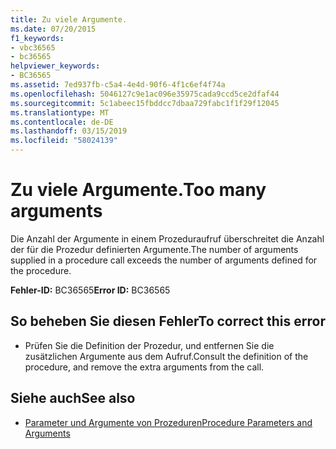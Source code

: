 ```yaml
---
title: Zu viele Argumente.
ms.date: 07/20/2015
f1_keywords:
- vbc36565
- bc36565
helpviewer_keywords:
- BC36565
ms.assetid: 7ed937fb-c5a4-4e4d-90f6-4f1c6ef4f74a
ms.openlocfilehash: 5046127c9e1ac096e35975cada9ccd5ce2dfaf44
ms.sourcegitcommit: 5c1abeec15fbddcc7dbaa729fabc1f1f29f12045
ms.translationtype: MT
ms.contentlocale: de-DE
ms.lasthandoff: 03/15/2019
ms.locfileid: "58024139"
---
```

# <a name="too-many-arguments"></a><span data-ttu-id="bef4d-102">Zu viele Argumente.</span><span class="sxs-lookup"><span data-stu-id="bef4d-102">Too many arguments</span></span>
<span data-ttu-id="bef4d-103">Die Anzahl der Argumente in einem Prozeduraufruf überschreitet die Anzahl der für die Prozedur definierten Argumente.</span><span class="sxs-lookup"><span data-stu-id="bef4d-103">The number of arguments supplied in a procedure call exceeds the number of arguments defined for the procedure.</span></span>  
  
 <span data-ttu-id="bef4d-104">**Fehler-ID:** BC36565</span><span class="sxs-lookup"><span data-stu-id="bef4d-104">**Error ID:** BC36565</span></span>  
  
## <a name="to-correct-this-error"></a><span data-ttu-id="bef4d-105">So beheben Sie diesen Fehler</span><span class="sxs-lookup"><span data-stu-id="bef4d-105">To correct this error</span></span>  
  
-   <span data-ttu-id="bef4d-106">Prüfen Sie die Definition der Prozedur, und entfernen Sie die zusätzlichen Argumente aus dem Aufruf.</span><span class="sxs-lookup"><span data-stu-id="bef4d-106">Consult the definition of the procedure, and remove the extra arguments from the call.</span></span>  
  
## <a name="see-also"></a><span data-ttu-id="bef4d-107">Siehe auch</span><span class="sxs-lookup"><span data-stu-id="bef4d-107">See also</span></span>

- [<span data-ttu-id="bef4d-108">Parameter und Argumente von Prozeduren</span><span class="sxs-lookup"><span data-stu-id="bef4d-108">Procedure Parameters and Arguments</span></span>](../../visual-basic/programming-guide/language-features/procedures/procedure-parameters-and-arguments.md)

